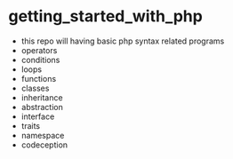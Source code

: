 # getting_started_with_php
- this repo will having basic php syntax related programs
- operators
- conditions
- loops
- functions
- classes
- inheritance
- abstraction
- interface
- traits
- namespace
- codeception
